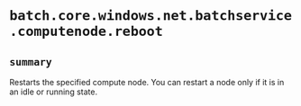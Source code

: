 # `batch.core.windows.net.batchservice.computenode.reboot`

## `summary`
Restarts the specified compute node. You can restart a node only if it is in an idle or running state.


